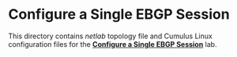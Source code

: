 # Configure a Single EBGP Session

This directory contains *netlab* topology file and Cumulus Linux configuration files for the **[Configure a Single EBGP Session](../../docs/basic/1-session.md)** lab.
